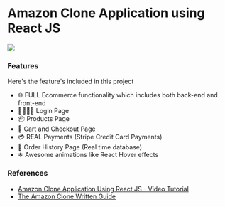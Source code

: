 # Amazon Clone Application using React JS

<img src="https://github.com/Subhampreet/Amazon-Clone-ReactJS/blob/main/public/amazon-head.png">

### Features

Here's the feature's included in this project

- 🌐 FULL Ecommerce functionality which includes both back-end and front-end
- 👨‍👩‍👧‍👦 Login Page
- 📦 Products Page
- 🛒 Cart and Checkout Page
- 💳 REAL Payments (Stripe Credit Card Payments)
- 📝 Order History Page (Real time database)
- ❄ Awesome animations like React Hover effects 

### References

- [Amazon Clone Application Using React JS -  Video Tutorial](https://www.youtube.com/watch?v=RDV3Z1KCBvo&t=6005s)
- [The Amazon Clone Written Guide](https://medium.com/cleverprogrammer/amazon-clone-using-react-the-ultimate-guide-fba2b36f3458)


